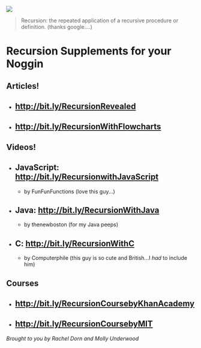 ![](http://s2.quickmeme.com/img/59/5985e0f5c4804619a441ed9678a04eb5fcb0aece04c4dd364137d5d1cb2bf2dc.jpg)

>Recursion:
> the repeated application of a recursive procedure or definition.
> (thanks google....)

# Recursion Supplements for your Noggin
## Articles!
- http://bit.ly/RecursionRevealed
    -
- http://bit.ly/RecursionWithFlowcharts
    - 
## Videos!
- JavaScript: http://bit.ly/RecursionwithJavaScript 
    -
    -  by FunFunFunctions (love this guy...)

- Java: http://bit.ly/RecursionWithJava 
    -
    - by thenewboston (for my Java peeps)
- C: http://bit.ly/RecursionWithC
    - 
    - by Computerphile (this guy is so cute and British...I *had* to include him)

## Courses
- http://bit.ly/RecursionCoursebyKhanAcademy
    -
- http://bit.ly/RecursionCoursebyMIT
    -   
*Brought to you by Rachel Dorn and Molly Underwood*